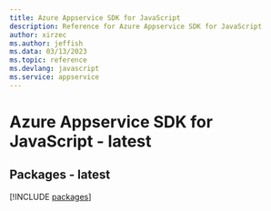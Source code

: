 ```yaml
---
title: Azure Appservice SDK for JavaScript
description: Reference for Azure Appservice SDK for JavaScript
author: xirzec
ms.author: jeffish
ms.data: 03/13/2023
ms.topic: reference
ms.devlang: javascript
ms.service: appservice
---
```

# Azure Appservice SDK for JavaScript - latest
## Packages - latest
[!INCLUDE [packages](appservice-index.md)]